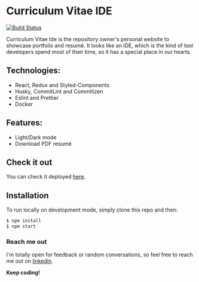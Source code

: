 # Curriculum Vitae IDE

[![Build Status](https://travis-ci.org/joemccann/dillinger.svg?branch=master)](https://travis-ci.org/joemccann/dillinger)

Curriculum Vitae Ide is the repository owner's personal  website to showcase portfolio and resumé. It looks like an IDE, which is the kind of tool developers spend most of their time, so it has a special place in our hearts.

## Technologies:
  - React, Redux and Styled-Components
  - Husky, CommitLint and Commitizen
  - Eslint and Prettier
  - Docker

## Features:
  - Light/Dark mode
  - Download PDF resumé

## Check it out
You can check it deployed [here](https://gabrielprrd.github.io).

## Installation
To run locally on development mode, simply clone this repo and then:
```sh
$ npm install
$ npm start
```

### Reach me out
I'm totally open for feedback or random conversations, so feel free to reach me out on [linkedin](https://www.linkedin.com/in/gabrielprrd/).

**Keep coding!**

